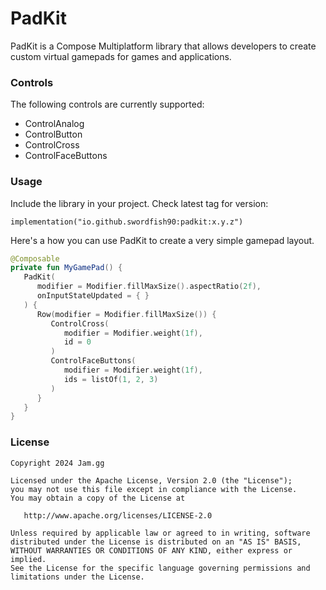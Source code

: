 # PadKit

PadKit is a Compose Multiplatform library that allows developers to create custom virtual gamepads for games and applications.

### Controls

The following controls are currently supported:
* ControlAnalog
* ControlButton
* ControlCross
* ControlFaceButtons

### Usage

Include the library in your project. Check latest tag for version:

```
implementation("io.github.swordfish90:padkit:x.y.z")
```

Here's a how you can use PadKit to create a very simple gamepad layout.

```kotlin
@Composable
private fun MyGamePad() {
   PadKit(
      modifier = Modifier.fillMaxSize().aspectRatio(2f),
      onInputStateUpdated = { }
   ) {
      Row(modifier = Modifier.fillMaxSize()) {
         ControlCross(
            modifier = Modifier.weight(1f),
            id = 0
         )
         ControlFaceButtons(
            modifier = Modifier.weight(1f),
            ids = listOf(1, 2, 3)
         )
      }
   }
}
```

### License

```
Copyright 2024 Jam.gg

Licensed under the Apache License, Version 2.0 (the "License");
you may not use this file except in compliance with the License.
You may obtain a copy of the License at

   http://www.apache.org/licenses/LICENSE-2.0

Unless required by applicable law or agreed to in writing, software
distributed under the License is distributed on an "AS IS" BASIS,
WITHOUT WARRANTIES OR CONDITIONS OF ANY KIND, either express or implied.
See the License for the specific language governing permissions and
limitations under the License.
```
